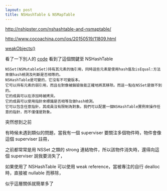 ```yaml
---
layout: post
title: NSHash​Table & NSMap​Table
--- 
```


http://nshipster.com/nshashtable-and-nsmaptable/

http://www.cocoachina.com/ios/20150519/11809.html

[weakObjects()](https://developer.apple.com/documentation/foundation/nshashtable/1412241-weakobjects)

看了一下別人的 [code](https://jobandtalent.engineering/ios-architecture-an-state-container-based-approach-4f1a9b00b82e) 看到了這個關鍵至 NSHash​Table

```
NSSet(NSMutableSet)持有其元素的強引用，同時這些元素是使用hash值及isEqual:方法來做hash檢測及判斷是否相等的。
NSHashTable是可變的，它沒有不可變版本。
它可以持有元素的弱引用，而且在對像被銷毀後能正確地將其移除。而這一點在NSSet是做不到的。
它的成員可以在添加時被拷貝。
它的成員可以使用指針來標識是否相等及做hash檢測。
它可以包含任意指針，其成員沒有限制為對象。我們可以配置一個NSHashTable實例來操作任意的指針，而不僅僅是對象。
```

突然想到之前

有時候未遇到類似的問題，當我有一個 superviser 要關注多個物件時，物件會像這個 superviser 註冊，

之前都常常是用 NSSet 之類的 strong 連結物件，所以該物件消失時，還得向這個 superviser 說我要消失了，

如果使用了 NSHashTable 可以使用 weak reference，當被專注的自行 dealloc 時，直接被 nullable 而移除，

似乎這層關係就簡單多了
